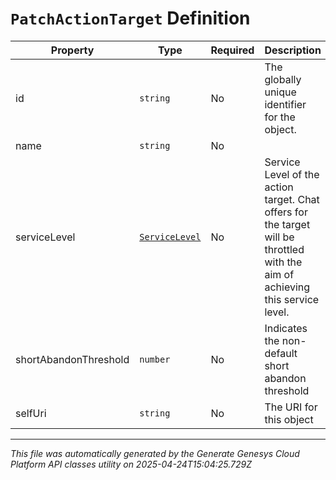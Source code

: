 # `PatchActionTarget` Definition

| Property | Type | Required | Description |
|----------|------|----------|-------------|
| id | `string` | No | The globally unique identifier for the object. |
| name | `string` | No |  |
| serviceLevel | [`ServiceLevel`](servicelevel-definition.md) | No | Service Level of the action target. Chat offers for the target will be throttled with the aim of achieving this service level. |
| shortAbandonThreshold | `number` | No | Indicates the non-default short abandon threshold |
| selfUri | `string` | No | The URI for this object |

---

*This file was automatically generated by the Generate Genesys Cloud Platform API classes utility on 2025-04-24T15:04:25.729Z*